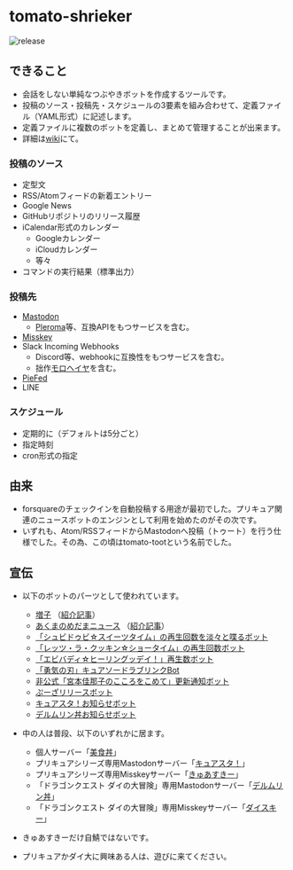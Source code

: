 # tomato-shrieker

![release](https://img.shields.io/github/v/release/pooza/tomato-shrieker.svg)

## できること

- 会話をしない単純なつぶやきボットを作成するツールです。
- 投稿のソース・投稿先・スケジュールの3要素を組み合わせて、定義ファイル（YAML形式）に記述します。
- 定義ファイルに複数のボットを定義し、まとめて管理することが出来ます。
- 詳細は[wiki](https://github.com/pooza/tomato-shrieker/wiki)にて。

### 投稿のソース

- 定型文
- RSS/Atomフィードの新着エントリー
- Google News
- GitHubリポジトリのリリース履歴
- iCalendar形式のカレンダー
  - Googleカレンダー
  - iCloudカレンダー
  - 等々
- コマンドの実行結果（標準出力）

### 投稿先

- [Mastodon](https://github.com/tootsuite/mastodon)
  - [Pleroma](https://git.pleroma.social/pleroma)等、互換APIをもつサービスを含む。
- [Misskey](https://github.com/syuilo/misskey)
- Slack Incoming Webhooks
  - Discord等、webhookに互換性をもつサービスを含む。
  - 拙作[モロヘイヤ](https://github.com/pooza/mulukhiya-toot-proxy)を含む。
- [PieFed](https://join.piefed.social)
- LINE

### スケジュール

- 定期的に（デフォルトは5分ごと）
- 指定時刻
- cron形式の指定

## 由来

- forsquareのチェックインを自動投稿する用途が最初でした。プリキュア関連のニュースボットのエンジンとして利用を始めたのがその次です。
- いずれも、Atom/RSSフィードからMastodonへ投稿（トゥート）を行う仕様でした。その為、この頃はtomato-tootという名前でした。

## 宣伝

- 以下のボットのパーツとして使われています。
  - [増子](https://precure.ml/@mikabot) （[紹介記事](https://blog.precure.ml/articles/%E5%A2%97%E5%AD%90/)）
  - [あくまのめだまニュース](https://mstdn.delmulin.com/@news) （[紹介記事](https://blog.delmulin.com/articles/%E3%81%82%E3%81%8F%E3%81%BE%E3%81%AE%E3%82%81%E3%81%A0%E3%81%BE/)）
  - [「シュビドゥビ☆スイーツタイム」の再生回数を淡々と喋るボット](https://mstdn.b-shock.org/@shooby_do_bop_bot)
  - [「レッツ・ラ・クッキン☆ショータイム」の再生回数ボット](https://mstdn.b-shock.org/@lets_la_bot)
  - [「エビバディ☆ヒーリングッデイ！」再生数ボット](https://precure.ml/@healingoodday)
  - [「勇気の刃」キュアソードラブリンクBot](https://mk.precure.fun/@cureswordlovelinkbot)
  - [非公式「宮本佳那子のこころをこめて」更新通知ボット](https://mstdn.b-shock.org/@kanako_blog_bot)
  - [ぷーざリリースボット](https://mstdn.b-shock.org/@release_bot)
  - [キュアスタ！お知らせボット](https://precure.ml/@infomation)
  - [デルムリン丼お知らせボット](https://mstdn.delmulin.com/@info)

- 中の人は普段、以下のいずれかに居ます。
  - 個人サーバー「[美食丼](https://mstdn.b-shock.org/)」
  - プリキュアシリーズ専用Mastodonサーバー「[キュアスタ！](https://precure.ml/)」
  - プリキュアシリーズ専用Misskeyサーバー「[きゅあすきー](https://mk.precure.fun/)」
  - 「ドラゴンクエスト ダイの大冒険」専用Mastodonサーバー「[デルムリン丼](https://mstdn.delmulin.com/)」
  - 「ドラゴンクエスト ダイの大冒険」専用Misskeyサーバー「[ダイスキー](https://misskey.delmulin.com/)」
- きゅあすきーだけ自鯖ではないです。
- プリキュアかダイ大に興味ある人は、遊びに来てください。
